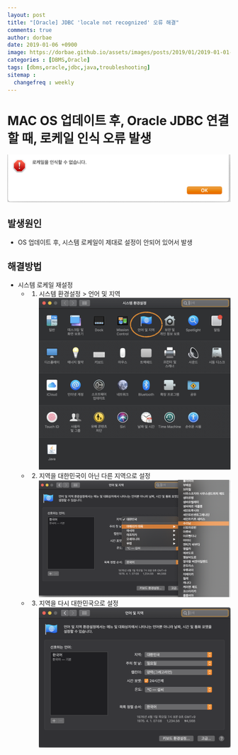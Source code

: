 ```yaml
---
layout: post
title: "[Oracle] JDBC 'locale not recognized' 오류 해결"
comments: true
author: dorbae
date: 2019-01-06 +0900
image: https://dorbae.github.io/assets/images/posts/2019/01/2019-01-01-apache-rocketmq-quickstart_thumnail.png
categories : [DBMS,Oracle]
tags: [dbms,oracle,jdbc,java,troubleshooting]
sitemap :
  changefreq : weekly
---
```


# MAC OS 업데이트 후, Oracle JDBC 연결 할 때, 로케일 인식 오류 발생
![Error](/assets/images/posts/2019/01/2019-01-06-dbms-oracle-jdbc-local-error-001.png)


## 발생원인
* OS 업데이트 후, 시스템 로케일이 제대로 설정이 안되어 있어서 발생

## 해결방법
* 시스템 로케일 재설정    
  * 1. 시스템 환경설정 > 언어 및 지역    
![Error](/assets/images/posts/2019/01/2019-01-06-dbms-oracle-jdbc-local-error-002.png)    
    
  * 2. 지역을 대한민국이 아닌 다른 지역으로 설정    
![Error](/assets/images/posts/2019/01/2019-01-06-dbms-oracle-jdbc-local-error-003.png)    

  * 3. 지역을 다시 대한민국으로 설정    
![Error](/assets/images/posts/2019/01/2019-01-06-dbms-oracle-jdbc-local-error-004.png)    
